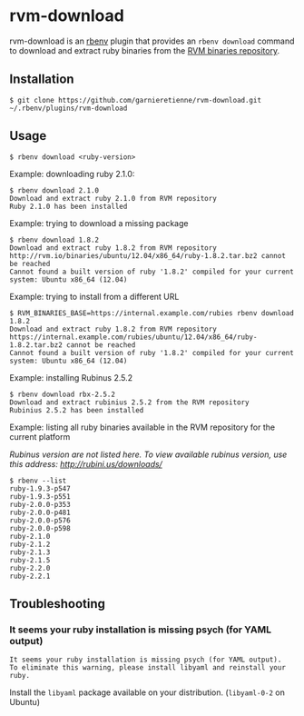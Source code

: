 # rvm-download

rvm-download is an [rbenv](https://github.com/sstephenson/rbenv) plugin that provides an `rbenv download` command to download and extract ruby binaries from the [RVM binaries repository](https://rvm.io/binaries/).

## Installation

```console
$ git clone https://github.com/garnieretienne/rvm-download.git ~/.rbenv/plugins/rvm-download
```

## Usage

```console
$ rbenv download <ruby-version>
```

Example: downloading ruby 2.1.0:

```console
$ rbenv download 2.1.0
Download and extract ruby 2.1.0 from RVM repository
Ruby 2.1.0 has been installed
```

Example: trying to download a missing package

```console
$ rbenv download 1.8.2
Download and extract ruby 1.8.2 from RVM repository
http://rvm.io/binaries/ubuntu/12.04/x86_64/ruby-1.8.2.tar.bz2 cannot be reached
Cannot found a built version of ruby '1.8.2' compiled for your current system: Ubuntu x86_64 (12.04)
```

Example: trying to install from a different URL

```console
$ RVM_BINARIES_BASE=https://internal.example.com/rubies rbenv download 1.8.2
Download and extract ruby 1.8.2 from RVM repository
https://internal.example.com/rubies/ubuntu/12.04/x86_64/ruby-1.8.2.tar.bz2 cannot be reached
Cannot found a built version of ruby '1.8.2' compiled for your current system: Ubuntu x86_64 (12.04)
```

Example: installing Rubinus 2.5.2

```console
$ rbenv download rbx-2.5.2
Download and extract rubinius 2.5.2 from the RVM repository
Rubinius 2.5.2 has been installed
```

Example: listing all ruby binaries available in the RVM repository for the current platform

_Rubinus version are not listed here. To view available rubinus version, use this address: http://rubini.us/downloads/_

```console
$ rbenv --list
ruby-1.9.3-p547
ruby-1.9.3-p551
ruby-2.0.0-p353
ruby-2.0.0-p481
ruby-2.0.0-p576
ruby-2.0.0-p598
ruby-2.1.0
ruby-2.1.2
ruby-2.1.3
ruby-2.1.5
ruby-2.2.0
ruby-2.2.1
```

## Troubleshooting

###  It seems your ruby installation is missing psych (for YAML output)

```
It seems your ruby installation is missing psych (for YAML output).
To eliminate this warning, please install libyaml and reinstall your ruby.
```

Install the `libyaml` package available on your distribution. (`libyaml-0-2` on Ubuntu)
